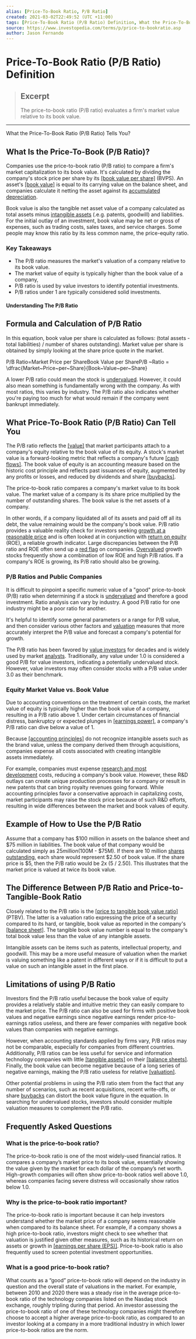 ```yaml
---
alias: [Price-To-Book Ratio, P/B Ratio]
created: 2021-03-02T22:49:52 (UTC +11:00)
tags: [Price-To-Book Ratio (P/B Ratio) Definition, What the Price-To-Book Ratio (P/B Ratio) Tells You?]
source: https://www.investopedia.com/terms/p/price-to-bookratio.asp
author: Jason Fernando
---
```


# Price-To-Book Ratio (P/B Ratio) Definition

> ## Excerpt
> The price-to-book ratio (P/B ratio) evaluates a firm's market value relative to its book value.

---

What the Price-To-Book Ratio (P/B Ratio) Tells You?
## What Is the Price-To-Book (P/B Ratio)?

Companies use the price-to-book ratio (P/B ratio) to compare a firm's market capitalization to its book value. It's calculated by dividing the company's stock price per share by its [[book value per share]](https://www.investopedia.com/terms/b/bookvaluepercommon.asp) (BVPS). An asset's [[book value]](https://www.investopedia.com/terms/b/bookvalue.asp) is equal to its carrying value on the balance sheet, and companies calculate it netting the asset against its [accumulated depreciation](https://www.investopedia.com/terms/a/accumulated-depreciation.asp).

Book value is also the tangible net asset value of a company calculated as total assets minus [intangible assets](https://www.investopedia.com/terms/i/intangibleasset.asp) (.e.g. patents, goodwill) and liabilities. For the initial outlay of an investment, book value may be net or gross of expenses, such as trading costs, sales taxes, and service charges. Some people may know this ratio by its less common name, the price-equity ratio.

### Key Takeaways

-   The P/B ratio measures the market's valuation of a company relative to its book value.
-   The market value of equity is typically higher than the book value of a company,
-   P/B ratio is used by value investors to identify potential investments.
-   P/B ratios under 1 are typically considered solid investments.

#### Understanding The P/B Ratio

## Formula and Calculation of P/B Ratio

In this equation, book value per share is calculated as follows: (total assets - total liabilities) / number of shares outstanding). Market value per share is obtained by simply looking at the share price quote in the market.

P/B Ratio\=Market Price per ShareBook Value per ShareP/B ~Ratio = \\dfrac{Market~Price~per~Share}{Book~Value~per~Share}

A lower P/B ratio could mean the stock is [undervalued](https://www.investopedia.com/terms/u/undervalued.asp). However, it could also mean something is fundamentally wrong with the company. As with most ratios, this varies by industry. The P/B ratio also indicates whether you're paying too much for what would remain if the company went bankrupt immediately.

## What Price-To-Book Ratio (P/B Ratio) Can Tell You

The P/B ratio reflects the [[value]](https://www.investopedia.com/ask/answers/010915/what-considered-good-price-book-ratio.asp) that market participants attach to a company's equity relative to the book value of its equity. A stock's market value is a forward-looking metric that reflects a company's future [[cash flows]](https://www.investopedia.com/terms/c/cashflow.asp). The book value of equity is an accounting measure based on the historic cost principle and reflects past issuances of equity, augmented by any profits or losses, and reduced by dividends and share [[buybacks]](https://www.investopedia.com/terms/b/buyback.asp).

The price-to-book ratio compares a company's market value to its book value. The market value of a company is its share price multiplied by the number of outstanding shares. The book value is the net assets of a company.

In other words, if a company liquidated all of its assets and paid off all its debt, the value remaining would be the company's book value. P/B ratio provides a valuable reality check for investors seeking [growth at a reasonable price](https://www.investopedia.com/terms/g/garp.asp) and is often looked at in conjunction with [return on equity](https://www.investopedia.com/terms/r/returnonequity.asp) (ROE), a reliable growth indicator. Large discrepancies between the P/B ratio and ROE often send up a [red flag](https://www.investopedia.com/terms/r/redflag.asp) on companies. [Overvalued](https://www.investopedia.com/terms/o/overvalued.asp) growth stocks frequently show a combination of low ROE and high P/B ratios. If a company's ROE is growing, its P/B ratio should also be growing.

### P/B Ratios and Public Companies

It is difficult to pinpoint a specific numeric value of a "good" price-to-book (P/B) ratio when determining if a stock is [undervalued](https://www.investopedia.com/terms/u/undervalued.asp) and therefore a good investment. Ratio analysis can vary by industry. A good P/B ratio for one industry might be a poor ratio for another.

It's helpful to identify some general parameters or a range for P/B value, and then consider various other factors and [valuation](https://www.investopedia.com/terms/v/valuation.asp) measures that more accurately interpret the P/B value and forecast a company's potential for growth.

The P/B ratio has been favored by [value investors](https://www.investopedia.com/terms/v/valueinvesting.asp) for decades and is widely used by market [analysts](https://www.investopedia.com/terms/a/analyst.asp). Traditionally, any value under 1.0 is considered a good P/B for value investors, indicating a potentially undervalued stock. However, value investors may often consider stocks with a P/B value under 3.0 as their benchmark.

### Equity Market Value vs. Book Value

Due to accounting conventions on the treatment of certain costs, the market value of equity is typically higher than the book value of a company, resulting in a P/B ratio above 1. Under certain circumstances of financial distress, bankruptcy or expected plunges in [[earnings power]](https://www.investopedia.com/terms/e/earnings-power.asp), a company's P/B ratio can dive below a value of 1.

Because [[accounting principles]](https://www.investopedia.com/terms/a/accounting-principles.asp) do not recognize intangible assets such as the brand value, unless the company derived them through acquisitions, companies expense all costs associated with creating intangible assets immediately.

For example, companies must expense [research and most development](https://www.investopedia.com/terms/r/randd.asp) costs, reducing a company's book value. However, these R&D outlays can create unique production processes for a company or result in new patents that can bring royalty revenues going forward. While accounting principles favor a conservative approach in capitalizing costs, market participants may raise the stock price because of such R&D efforts, resulting in wide differences between the market and book values of equity.

## Example of How to Use the P/B Ratio

Assume that a company has $100 million in assets on the balance sheet and $75 million in liabilities. The book value of that company would be calculated simply as $25 million ($100M - $75M). If there are 10 million [shares outstanding](https://www.investopedia.com/terms/o/outstandingshares.asp), each share would represent $2.50 of book value. If the share price is $5, then the P/B ratio would be 2x (5 / 2.50). This illustrates that the market price is valued at twice its book value.

## The Difference Between P/B Ratio and Price-to-Tangible-Book Ratio

Closely related to the P/B ratio is the [[price to tangible book value ratio]](https://www.investopedia.com/terms/p/ptbv.asp) (PTBV). The latter is a valuation ratio expressing the price of a security compared to its hard, or tangible, book value as reported in the company's [[balance sheet]](https://www.investopedia.com/terms/b/balancesheet.asp). The tangible book value number is equal to the company's total book value less than the value of any intangible assets.

Intangible assets can be items such as patents, intellectual property, and goodwill. This may be a more useful measure of valuation when the market is valuing something like a patent in different ways or if it is difficult to put a value on such an intangible asset in the first place.

## Limitations of using P/B Ratio

Investors find the P/B ratio useful because the book value of equity provides a relatively stable and intuitive metric they can easily compare to the market price. The P/B ratio can also be used for firms with positive book values and negative earnings since negative earnings render price-to-earnings ratios useless, and there are fewer companies with negative book values than companies with negative earnings.

However, when accounting standards applied by firms vary, P/B ratios may not be comparable, especially for companies from different countries. Additionally, P/B ratios can be less useful for service and information technology companies with little [[tangible assets]](https://www.investopedia.com/terms/t/tangibleasset.asp) on their [[balance sheets]](https://www.investopedia.com/terms/b/balancesheet.asp). Finally, the book value can become negative because of a long series of negative earnings, making the P/B ratio useless for relative [[valuation]](https://www.investopedia.com/terms/v/valuation.asp).

Other potential problems in using the P/B ratio stem from the fact that any number of scenarios, such as recent acquisitions, recent write-offs, or share [buybacks](https://www.investopedia.com/terms/b/buyback.asp) can distort the book value figure in the equation. In searching for undervalued stocks, investors should consider multiple valuation measures to complement the P/B ratio.

## Frequently Asked Questions

### What is the price-to-book ratio?

The price-to-book ratio is one of the most widely-used financial ratios. It compares a company’s market price to its book value, essentially showing the value given by the market for each dollar of the company’s net worth. High-growth companies will often show price-to-book ratios well above 1.0, whereas companies facing severe distress will occasionally show ratios below 1.0.

### Why is the price-to-book ratio important?

The price-to-book ratio is important because it can help investors understand whether the market price of a company seems reasonable when compared to its balance sheet. For example, if a company shows a high price-to-book ratio, investors might check to see whether that valuation is justified given other measures, such as its historical return on assets or growth in [[earnings per share (EPS)]](https://www.investopedia.com/terms/e/eps.asp). Price-to-book ratio is also frequently used to screen potential investment opportunities.

### What is a good price-to-book ratio?

What counts as a “good” price-to-book ratio will depend on the industry in question and the overall state of valuations in the market. For example, between 2010 and 2020 there was a steady rise in the average price-to-book ratio of the technology companies listed on the Nasdaq stock exchange, roughly tripling during that period. An investor assessing the price-to-book ratio of one of these technology companies might therefore choose to accept a higher average price-to-book ratio, as compared to an investor looking at a company in a more traditional industry in which lower price-to-book ratios are the norm.
